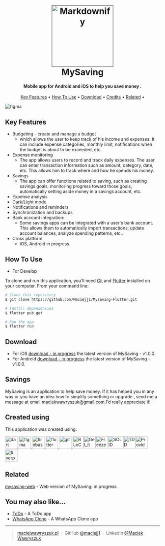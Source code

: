 <h1 align="center">
  <br>
  <a href=""><img src="assets/images/logos/logo.svg" alt="Markdownify" width="200"></a>
  <br>
  MySaving
  <br>
</h1>

<h4 align="center">Mobile app for Android and iOS to help you save money 
<!-- <a href="http://electron.atom.io" target="_blank">Electron</a> -->
.</h4>

<!-- <p align="center">
  <a href="https://badge.fury.io/js/electron-markdownify">
    <img src="https://badge.fury.io/js/electron-markdownify.svg"
         alt="Gitter">
  </a>
  <a href="https://gitter.im/amitmerchant1990/electron-markdownify"><img src="https://badges.gitter.im/amitmerchant1990/electron-markdownify.svg"></a>
  <a href="https://saythanks.io/to/bullredeyes@gmail.com">
      <img src="https://img.shields.io/badge/SayThanks.io-%E2%98%BC-1EAEDB.svg">
  </a>
  <a href="https://www.paypal.me/AmitMerchant">
    <img src="https://img.shields.io/badge/$-donate-ff69b4.svg?maxAge=2592000&amp;style=flat">
  </a>
</p> -->

<p align="center">
  <a href="#key-features">Key Features</a> •
  <a href="#how-to-use">How To Use</a> •
  <a href="#download">Download</a> •
  <a href="#credits">Credits</a> •
  <a href="#related">Related</a> •
</p>

<img src="assets/images/socials/social.png" alt="figma"/>

## Key Features

* Budgeting - create and manage a budget
  - which allows the user to keep track of his income and expenses. It can include expense categories, monthly limit, notifications when the budget is about to be exceeded, etc.
* Expense monitoring
  - The app allows users to record and track daily expenses. The user can enter transaction information such as amount, category, date, etc. This allows him to track where and how he spends his money.
* Savings
  - The app can offer functions related to saving, such as creating savings goals, monitoring progress toward those goals, automatically setting aside money in a savings account, etc.
* Expense analysis
* Dark/Light mode
* Notifications and reminders
* Synchronization and backups
* Bank account integration:
  - Some savings apps can be integrated with a user's bank account. This allows them to automatically import transactions, update account balances, analyze spending patterns, etc..
* Cross platform
  - iOS, Android in progress.

## How To Use
* For Develop

To clone and run this application, you'll need [Git](https://git-scm.com) and [Flutter](https://docs.flutter.dev/get-started/install) installed on your computer. From your command line:

```bash
# Clone this repository
$ git clone https://github.com/Maciejj1/Mysaving-Flutter.git

# Install dependencies
$ flutter pub get

# Run the app
$ flutter run
```

## Download

- For iOS [download - in progress]() the latest version of MySaving - v1.0.0.
- For Android [download - in progress]() the latest version of MySaving - v1.0.0.

## Savings

MySaving is an application to help save money. If it has helped you in any way or you have an idea how to simplify something or upgrade , send me a message at email <maciekwawryszuk@gmail.com>.I'd really appreciate it!

## Created using

This application was created using:

<p align="left"> <a href="https://dart.dev" target="_blank" rel="noreferrer"> <img src="https://www.vectorlogo.zone/logos/dartlang/dartlang-icon.svg" alt="dart" width="40" height="40"/> </a> <a href="https://www.figma.com/" target="_blank" rel="noreferrer"> <img src="https://www.vectorlogo.zone/logos/figma/figma-icon.svg" alt="figma" width="40" height="40"/> </a> <a href="https://firebase.google.com/" target="_blank" rel="noreferrer"> <img src="https://www.vectorlogo.zone/logos/firebase/firebase-icon.svg" alt="firebase" width="40" height="40"/> </a> <a href="https://flutter.dev" target="_blank" rel="noreferrer"> <img src="https://www.vectorlogo.zone/logos/flutterio/flutterio-icon.svg" alt="flutter" width="40" height="40"/> </a> <a href="https://git-scm.com/" target="_blank" rel="noreferrer"> <img src="https://www.vectorlogo.zone/logos/git-scm/git-scm-icon.svg" alt="git" width="40" height="40"/> </a><a href="https://bloclibrary.dev" target="_blank" rel="noreferrer"><img src="https://plugins.jetbrains.com/files/12129/261752/icon/pluginIcon.png" alt="BLoC" width="35" height="40"></a><a href="https://pub.dev/packages/get_it" target="_blank" rel="noreferrer"><img src="https://cdn-icons-png.flaticon.com/512/2764/2764577.png" alt="Get_it" width="40" height="40"/></a><a href="https://pub.dev/packages/freezed" target="_blank" rel="noreferrer"><img src="https://cdn-icons-png.flaticon.com/512/3778/3778958.png" alt="Freezed" width="40" height="40"/></a><a href="https://en.wikipedia.org/wiki/SOLID" target="_blank" rel="noreferrer"><img src="https://i0.wp.com/i.postimg.cc/zB23GX8D/Solid-principles.png?w=1230&ssl=1" alt="SOLID" width="50" height="40"/></a><a href="https://en.wikipedia.org/wiki/Test-driven_development" target="_blank" rel="noreferrer"><img src="https://cdn-media-1.freecodecamp.org/images/6k9ojiN7VEFUUNKroUU62gZVf2pzzPnC5IbV" alt="TDD" width="40" height="40"/></a><a href="https://pub.dev/packages/provider" target="_blank" rel="noreferrer"><img src="https://zaraclaj.gallerycdn.vsassets.io/extensions/zaraclaj/flutter-provider-snippets/1.5.0/1576048382786/Microsoft.VisualStudio.Services.Icons.Default" alt="Provider" width="40" height="40"/></a><a href="https://riverpod.dev" target="_blank" rel="noreferrer"><img src="https://riverpod.dev/img/logo.png" alt="Riverpod" width="40" height="40"/></a></p>

## Related

[mysaving-web](https://github.com/Maciejj1/Mysaving-Angular) - Web version of MySaving: in progress.

## You may also like...

- [ToDo](https://github.com/Maciejj1/To-Do-App) - A ToDo app
- [WhatsApp Clone](https://github.com/Maciejj1/WhatsApp-Flutter) - A WhatsApp Clone app

---

> [maciejwawryszuk.pl](https://maciejwawryszuk.pl) &nbsp;&middot;&nbsp;
> GitHub [@maciejj1](https://github.com/Maciejj1) &nbsp;&middot;&nbsp;
> Linkedin [@Maciek Wawryszuk](https://www.linkedin.com/in/maciek-wawryszuk-484737225/)


